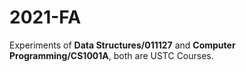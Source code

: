 # 2021-FA
Experiments of **Data Structures/011127** and **Computer Programming/CS1001A**, both are USTC Courses.
